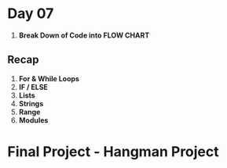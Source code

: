 # Day 07 
1. **Break Down of Code into FLOW CHART**

## Recap
1. **For & While Loops**
2. **IF / ELSE**
3. **Lists**
4. **Strings**
5. **Range**
6. **Modules**

# Final Project - Hangman Project
